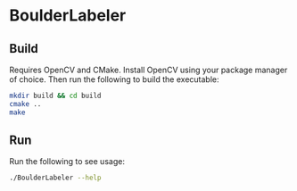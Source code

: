 # BoulderLabeler

## Build
Requires OpenCV and CMake.
Install OpenCV using your package manager of choice.
Then run the following to build the executable:

```bash
mkdir build && cd build
cmake ..
make
```

## Run
Run the following to see usage:

```bash
./BoulderLabeler --help
```
